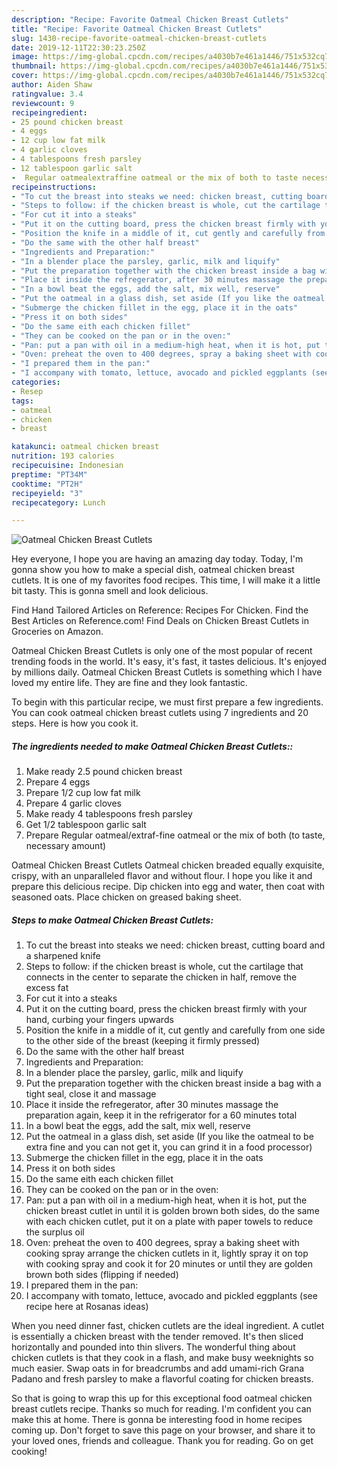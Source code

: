 ```yaml
---
description: "Recipe: Favorite Oatmeal Chicken Breast Cutlets"
title: "Recipe: Favorite Oatmeal Chicken Breast Cutlets"
slug: 1430-recipe-favorite-oatmeal-chicken-breast-cutlets
date: 2019-12-11T22:30:23.250Z
image: https://img-global.cpcdn.com/recipes/a4030b7e461a1446/751x532cq70/oatmeal-chicken-breast-cutlets-recipe-main-photo.jpg
thumbnail: https://img-global.cpcdn.com/recipes/a4030b7e461a1446/751x532cq70/oatmeal-chicken-breast-cutlets-recipe-main-photo.jpg
cover: https://img-global.cpcdn.com/recipes/a4030b7e461a1446/751x532cq70/oatmeal-chicken-breast-cutlets-recipe-main-photo.jpg
author: Aiden Shaw
ratingvalue: 3.4
reviewcount: 9
recipeingredient:
- 25 pound chicken breast
- 4 eggs
- 12 cup low fat milk
- 4 garlic cloves
- 4 tablespoons fresh parsley
- 12 tablespoon garlic salt
-  Regular oatmealextraffine oatmeal or the mix of both to taste necessary amount
recipeinstructions:
- "To cut the breast into steaks we need: chicken breast, cutting board and a sharpened knife"
- "Steps to follow: if the chicken breast is whole, cut the cartilage that connects in the center to separate the chicken in half, remove the excess fat"
- "For cut it into a steaks"
- "Put it on the cutting board, press the chicken breast firmly with your hand, curbing your fingers upwards"
- "Position the knife in a middle of it, cut gently and carefully from one side to the other side of the breast (keeping it firmly pressed)"
- "Do the same with the other half breast"
- "Ingredients and Preparation:"
- "In a blender place the parsley, garlic, milk and liquify"
- "Put the preparation together with the chicken breast inside a bag with a tight seal, close it and massage"
- "Place it inside the refregerator, after 30 minutes massage the preparation again, keep it in the refrigerator for a 60 minutes total"
- "In a bowl beat the eggs, add the salt, mix well, reserve"
- "Put the oatmeal in a glass dish, set aside (If you like the oatmeal to be extra fine and you can not get it, you can grind it in a food processor)"
- "Submerge the chicken fillet in the egg, place it in the oats"
- "Press it on both sides"
- "Do the same eith each chicken fillet"
- "They can be cooked on the pan or in the oven:"
- "Pan: put a pan with oil in a medium-high heat, when it is hot, put the chicken breast cutlet in until it is golden brown both sides, do the same with each chicken cutlet, put it on a plate with paper towels to reduce the surplus oil"
- "Oven: preheat the oven to 400 degrees, spray a baking sheet with cooking spray arrange the chicken cutlets in it, lightly spray it on top with cooking spray and cook it for 20 minutes or until they are golden brown both sides (flipping if needed)"
- "I prepared them in the pan:"
- "I accompany with tomato, lettuce, avocado and pickled eggplants (see recipe here at Rosanas ideas)"
categories:
- Resep
tags:
- oatmeal
- chicken
- breast

katakunci: oatmeal chicken breast
nutrition: 193 calories
recipecuisine: Indonesian
preptime: "PT34M"
cooktime: "PT2H"
recipeyield: "3"
recipecategory: Lunch

---
```



![Oatmeal Chicken Breast Cutlets](https://img-global.cpcdn.com/recipes/a4030b7e461a1446/751x532cq70/oatmeal-chicken-breast-cutlets-recipe-main-photo.jpg)

Hey everyone, I hope you are having an amazing day today. Today, I'm gonna show you how to make a special dish, oatmeal chicken breast cutlets. It is one of my favorites food recipes. This time, I will make it a little bit tasty. This is gonna smell and look delicious.

Find Hand Tailored Articles on Reference: Recipes For Chicken. Find the Best Articles on Reference.com! Find Deals on Chicken Breast Cutlets in Groceries on Amazon.

Oatmeal Chicken Breast Cutlets is only one of the most popular of recent trending foods in the world. It's easy, it's fast, it tastes delicious. It's enjoyed by millions daily. Oatmeal Chicken Breast Cutlets is something which I have loved my entire life. They are fine and they look fantastic.


To begin with this particular recipe, we must first prepare a few ingredients. You can cook oatmeal chicken breast cutlets using 7 ingredients and 20 steps. Here is how you cook it.

##### The ingredients needed to make Oatmeal Chicken Breast Cutlets::

1. Make ready 2.5 pound chicken breast
1. Prepare 4 eggs
1. Prepare 1/2 cup low fat milk
1. Prepare 4 garlic cloves
1. Make ready 4 tablespoons fresh parsley
1. Get 1/2 tablespoon garlic salt
1. Prepare  Regular oatmeal/extraf-fine oatmeal or the mix of both (to taste, necessary amount)


Oatmeal Chicken Breast Cutlets Oatmeal chicken breaded equally exquisite, crispy, with an unparalleled flavor and without flour. I hope you like it and prepare this delicious recipe. Dip chicken into egg and water, then coat with seasoned oats. Place chicken on greased baking sheet. 

##### Steps to make Oatmeal Chicken Breast Cutlets:

1. To cut the breast into steaks we need: chicken breast, cutting board and a sharpened knife
1. Steps to follow: if the chicken breast is whole, cut the cartilage that connects in the center to separate the chicken in half, remove the excess fat
1. For cut it into a steaks
1. Put it on the cutting board, press the chicken breast firmly with your hand, curbing your fingers upwards
1. Position the knife in a middle of it, cut gently and carefully from one side to the other side of the breast (keeping it firmly pressed)
1. Do the same with the other half breast
1. Ingredients and Preparation:
1. In a blender place the parsley, garlic, milk and liquify
1. Put the preparation together with the chicken breast inside a bag with a tight seal, close it and massage
1. Place it inside the refregerator, after 30 minutes massage the preparation again, keep it in the refrigerator for a 60 minutes total
1. In a bowl beat the eggs, add the salt, mix well, reserve
1. Put the oatmeal in a glass dish, set aside (If you like the oatmeal to be extra fine and you can not get it, you can grind it in a food processor)
1. Submerge the chicken fillet in the egg, place it in the oats
1. Press it on both sides
1. Do the same eith each chicken fillet
1. They can be cooked on the pan or in the oven:
1. Pan: put a pan with oil in a medium-high heat, when it is hot, put the chicken breast cutlet in until it is golden brown both sides, do the same with each chicken cutlet, put it on a plate with paper towels to reduce the surplus oil
1. Oven: preheat the oven to 400 degrees, spray a baking sheet with cooking spray arrange the chicken cutlets in it, lightly spray it on top with cooking spray and cook it for 20 minutes or until they are golden brown both sides (flipping if needed)
1. I prepared them in the pan:
1. I accompany with tomato, lettuce, avocado and pickled eggplants (see recipe here at Rosanas ideas)


When you need dinner fast, chicken cutlets are the ideal ingredient. A cutlet is essentially a chicken breast with the tender removed. It&#39;s then sliced horizontally and pounded into thin slivers. The wonderful thing about chicken cutlets is that they cook in a flash, and make busy weeknights so much easier. Swap oats in for breadcrumbs and add umami-rich Grana Padano and fresh parsley to make a flavorful coating for chicken breasts. 

So that is going to wrap this up for this exceptional food oatmeal chicken breast cutlets recipe. Thanks so much for reading. I'm confident you can make this at home. There is gonna be interesting food in home recipes coming up. Don't forget to save this page on your browser, and share it to your loved ones, friends and colleague. Thank you for reading. Go on get cooking!
